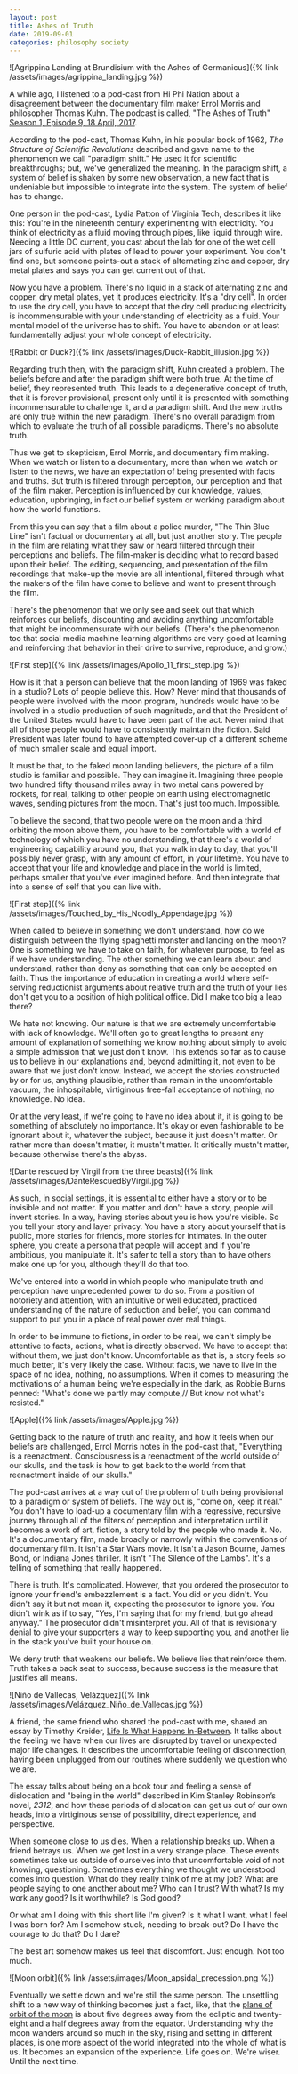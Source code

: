 ```yaml
---
layout: post
title: Ashes of Truth
date: 2019-09-01
categories: philosophy society
---
```


![Agrippina Landing at Brundisium with the Ashes of
Germanicus]({% link /assets/images/agrippina_landing.jpg %})

A while ago, I listened to a pod-cast from Hi Phi Nation about a disagreement
between the documentary film maker Errol Morris and philosopher Thomas Kuhn.
The podcast is called, "The Ashes of Truth" [Season 1, Episode
9, 18 April,
2017](https://hiphination.org/complete-season-one-episodes/episode-9-the-ashes-of-truth-april-18-2017/).

According to the pod-cast, Thomas Kuhn, in his popular book of 1962, _The
Structure of Scientific Revolutions_ described and gave name to the phenomenon
we call "paradigm shift." He used it for scientific breakthroughs; but, we've
generalized the meaning.  In the paradigm shift, a system of belief is shaken
by some new observation, a new fact that is undeniable but impossible to
integrate into the system. The system of belief has to change.

One person in the pod-cast, Lydia Patton of Virginia Tech, describes it like
this: You're in the nineteenth century experimenting with electricity.
You think of electricity as a fluid moving through pipes, like liquid
through wire. Needing a little DC current, you cast about the lab for one of
the wet cell jars of sulfuric acid with plates of lead to power your experiment.
You don't find one, but someone points-out a stack of alternating zinc and
copper, dry metal plates and says you can get current out of that.

Now you have a problem. There's no liquid in a stack of alternating zinc and
copper, dry metal plates, yet it produces electricity. It's a "dry cell".
In order to use the dry cell, you have to accept that the
dry cell producing electricity is incommensurable with your understanding
of electricity as a fluid. Your mental model of the universe has to
shift. You have to abandon or at least fundamentally adjust your
whole concept of electricity.

![Rabbit or Duck?]({% link /assets/images/Duck-Rabbit_illusion.jpg %})

Regarding truth then, with the paradigm shift, Kuhn created a problem.
The beliefs before and after the paradigm shift were both true.
At the time of belief, they represented truth. This leads to a
degenerative concept of truth, that it is forever provisional, present
only until it is presented with something incommensurable to challenge it,
and a paradigm shift. And the new truths are only true within the new paradigm.
There's no overall paradigm from which to evaluate the truth of all
possible paradigms. There's no absolute truth.

Thus we get to skepticism, Errol Morris, and documentary film making.
When we watch or listen to a documentary, more than when we watch or
listen to the news, we have an expectation of being presented with
facts and truths. But truth is filtered through perception, our perception
and that of the film maker. Perception is influenced by our knowledge,
values, education, upbringing, in fact our belief system or working
paradigm about how the world functions.

From this you can say that a film about a police murder, "The Thin Blue
Line" isn't factual or documentary at all, but just another story. The
people in the film are relating what they saw or heard filtered through
their perceptions and beliefs. The film-maker is deciding what to record based
upon their belief. The editing, sequencing, and presentation of the film
recordings that make-up the movie are all intentional, filtered through what the
makers of the film have come to believe and want to present through the film.

There's the phenomenon that we only see and seek out that which reinforces
our beliefs, discounting and avoiding anything uncomfortable that might be
incommensurate with our beliefs. (There's the phenomenon too that social
media machine learning algorithms are very good at learning and reinforcing
that behavior in their drive to survive, reproduce, and grow.)

![First step]({% link /assets/images/Apollo_11_first_step.jpg %})

How is it that a person can believe that the moon landing of 1969 was
faked in a studio? Lots of people believe this. How? Never mind
that thousands of people were involved with the moon program, hundreds
would have to be involved in a studio production of such magnitude, and
that the President of the United States would have to have been part of the act.
Never mind that all of those people would have to consistently
maintain the fiction.
Said President was later found to have attempted cover-up of a
different scheme of much smaller scale and equal import.

It must be that, to the faked moon landing believers, the picture of a
film studio is familiar and possible. They can imagine it. Imagining three
people two hundred fifty thousand miles away in two metal cans powered
by rockets, for real, talking to other people on earth using electromagnetic
waves, sending pictures from the moon. That's just too much.
Impossible.

To believe the second, that two people were on the moon and a third
orbiting the moon above them, you have to be comfortable with a world of
technology of which you have no understanding,
that there's a world of engineering
capability around you, that you walk in day to day, that you'll possibly
never grasp, with any amount of effort, in your lifetime. You have to
accept that your life and knowledge and place in the world is limited,
perhaps smaller that you've ever imagined before.
And then integrate that into a sense of self that you can live with.

![First step]({% link /assets/images/Touched_by_His_Noodly_Appendage.jpg %})

When called to believe in something we don't understand, how do we
distinguish between the flying spaghetti monster and landing on the moon?
One is something we have to take on faith, for whatever purpose, to
feel as if we have understanding. The other something we can
learn about and understand, rather than deny as something that can only
be accepted on faith. Thus the importance of education in creating a
world where self-serving reductionist arguments about relative
truth and the truth of your lies don't get you to a position of high
political office. Did I make too big a leap there?

We hate not knowing. Our nature is that we are
extremely uncomfortable with lack of knowledge. We'll often go to great lengths
to present any amount of explanation of something we know nothing about simply
to avoid a simple admission that we just don't know. This extends so far as to
cause us to believe in our explanations and, beyond admitting it, not even to
be aware that we just don't know. Instead, we accept the stories constructed
by or for us, anything
plausible, rather than remain in the uncomfortable vacuum, the inhospitable,
virtiginous free-fall acceptance of nothing, no knowledge. No idea.

Or at the very least, if we're going to have no idea about it, it is
going to be something of absolutely no importance. It's okay or even fashionable
to be ignorant about it, whatever the subject, because it just doesn't matter.
Or rather more than doesn't matter, it mustn't matter.
It critically mustn't matter, because otherwise there's the abyss.

![Dante rescued by Virgil from the three
beasts]({% link /assets/images/DanteRescuedByVirgil.jpg %})

As such, in social settings, it is essential
to either have a story or to be invisible and not matter.
If you matter and don't have a story, people will invent stories.
In a way, having stories about you is how you're visible.
So you tell your story and layer privacy. You have a story about yourself
that is public, more stories for friends, more stories for intimates.
In the outer sphere, you create a persona
that people will accept and if you're ambitious, you manipulate it.
It's safer to tell a story than to have others make one up for you,
although they'll do that too.

We've entered into a world in which people who manipulate truth and
perception have unprecedented power to do so. From a position of notoriety
and attention, with an intuitive or well educated, practiced
understanding of the nature of seduction and belief, you can command
support to put you in a place of real power over real things.

In order to be immune to fictions, in order to be real,
we can't simply be attentive to facts, actions, what is directly observed.
We have to accept that without them, we just don't know. Uncomfortable as that
is, a story feels so much better, it's very likely the case. Without facts,
we have
to live in the space of no idea, nothing, no assumptions. When
it comes to measuring the motivations of a human being we're especially in
the dark, as Robbie Burns penned: "What's done we partly may compute,//
But know not what's resisted."

![Apple]({% link /assets/images/Apple.jpg %})

Getting back to the nature of truth and reality, and how it feels when
our beliefs are challenged, Errol Morris notes in the pod-cast
that, "Everything is a reenactment. Consciousness is a reenactment
of the world outside of our skulls,
and the task is how to get back to the world from that reenactment
inside of our skulls."

The pod-cast arrives at a way out of the problem of truth
being provisional to a paradigm or system of beliefs.  The way out is, "come on,
keep it real." You don't have to load-up a documentary film with a regressive,
recursive journey through all of the filters of perception and interpretation
until it becomes a work of art, fiction, a story told by the people who made
it. No. It's a documentary film, made broadly or narrowly within the
conventions of documentary film. It isn't a Star Wars movie. It isn't a Jason
Bourne, James Bond, or Indiana Jones thriller. It isn't "The Silence of the
Lambs". It's a telling of something that really happened.

There is truth. It's complicated. However, that you
ordered the prosecutor to ignore your friend's embezzlement is a fact. You did
or you didn't. You didn't say it but not mean it, expecting the prosecutor to
ignore you. You didn't wink as if to say, "Yes, I'm saying that for my friend,
but go ahead anyway." The prosecutor didn't misinterpret you.  All of that is
revisionary denial to give your supporters a way to keep supporting you, and
another lie in the stack you've built your house on.

We deny truth that weakens our beliefs. We believe lies that reinforce them.
Truth takes a back seat to success, because success is the measure that
justifies all means.

![Niño de Vallecas,
Velázquez]({% link /assets/images/Velázquez_Niño_de_Vallecas.jpg %})

A friend, the same friend who shared the pod-cast with me, shared an essay by
Timothy Kreider, [Life Is What Happens
In-Between](https://humanparts.medium.com/life-is-what-happens-in-between-b8112281ced0).
It talks about the feeling we have when our lives are disrupted by travel or
unexpected major life changes. It describes
the uncomfortable feeling of disconnection, having been unplugged from
our routines where suddenly we question who we are.

The essay talks about being on a book tour and feeling a sense of
dislocation and "being in the world" described in Kim
Stanley Robinson’s novel, _2312_, and how these periods of dislocation
can get us out of our own heads, into
a virtiginous sense of possibility, direct experience, and perspective.

When someone close to us dies. When a relationship breaks up. When a
friend betrays us. When we get lost in a very strange place.
These events sometimes take us outside
of ourselves into that uncomfortable void of not knowing, questioning. Sometimes
everything we thought we understood comes into question. What do they really
think of me at my job? What are people saying to one another about me? Who can
I trust? With what? Is my work any good? Is it worthwhile? Is God good?

Or what am I doing with this short life I'm given? Is it what I want, what I
feel I was born for? Am I somehow stuck, needing to break-out? Do I have the
courage to do that? Do I dare?

The best art somehow makes us feel that discomfort. Just enough. Not too much.

![Moon orbit]({% link /assets/images/Moon_apsidal_precession.png %})

Eventually we settle down and we're still the same person. The unsettling
shift to a new way of thinking becomes just a fact, like, that the
[plane of orbit of the moon](https://en.wikipedia.org/wiki/Orbit_of_the_Moon)
is about five degrees away from the ecliptic and twenty-eight and a half degrees
away from the equator. Understanding why the moon wanders around so much
in the sky, rising and setting in different places,
is one more aspect of the world
integrated into the whole of what is us. It becomes an expansion of the
experience.  Life goes on. We're wiser. Until the next time.
